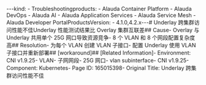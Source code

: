 ---kind:   - Troubleshootingproducts:    - Alauda Container Platform   - Alauda DevOps   - Alauda AI   - Alauda Application Services   - Alauda Service Mesh   - Alauda Developer PortalProductsVersion:   - 4.1.0,4.2.x---<!-- A type of document that involves encountering a fault, diag...it, performing root cause analysis, and providing solutions. --># Underlay 跨集群访问性能不佳Underlay 性能测试结果比 Overlay 集群互联差## Cause- Overlay 与 Underlay 共用单个 25G 网口导致资源竞争- 8 个 VLAN 和 8 个网段配置复杂度高## Resolution- 为每个 VLAN 创建 VLAN 子接口- 配置 Underlay 使用 VLAN 子接口并重新部署## [workaround]## [Related Information]- Environment: CNI v1.9.25- VLAN- 子网网段- 25G 网口- vlan subinterface- CNI v1.9.25- Component: Kubernetes- Page ID: 165015398- Original Title: Underlay 跨集群访问性能不佳